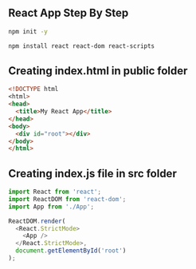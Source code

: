 ## React App Step By Step

```bash
npm init -y
```

```bash
npm install react react-dom react-scripts
```


## Creating index.html in public folder

```html
<!DOCTYPE html
<html>
<head>
  <title>My React App</title>
</head>
<body>
  <div id="root"></div>
</body>
</html>
```

## Creating index.js file in src folder

```javascript
import React from 'react';
import ReactDOM from 'react-dom';
import App from './App';

ReactDOM.render(
  <React.StrictMode>
    <App />
  </React.StrictMode>,
  document.getElementById('root')
);
```